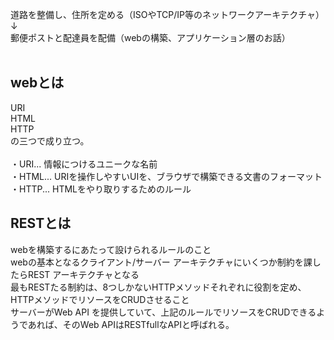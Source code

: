 道路を整備し、住所を定める（ISOやTCP/IP等のネットワークアーキテクチャ）  
↓  
郵便ポストと配達員を配備（webの構築、アプリケーション層のお話）  
    
## webとは    
URI  
HTML  
HTTP  
の三つで成り立つ。    
    
・URI... 情報につけるユニークな名前    
・HTML... URIを操作しやすいUIを、ブラウザで構築できる文書のフォーマット  
・HTTP... HTMLをやり取りするためのルール  
  
## RESTとは  
webを構築するにあたって設けられるルールのこと  
webの基本となるクライアント/サーバー アーキテクチャにいくつか制約を課したらREST アーキテクチャとなる  
最もRESTたる制約は、8つしかないHTTPメソッドそれぞれに役割を定め、HTTPメソッドでリソースをCRUDさせること  
サーバーがWeb API を提供していて、上記のルールでリソースをCRUDできるようであれば、そのWeb APIはRESTfullなAPIと呼ばれる。  
  
